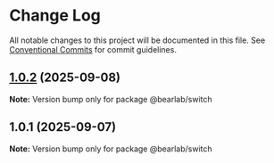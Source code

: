 # Change Log

All notable changes to this project will be documented in this file.
See [Conventional Commits](https://conventionalcommits.org) for commit guidelines.

## [1.0.2](https://github.com/hasanbala/ui-components/compare/@bearlab/switch@1.0.1...@bearlab/switch@1.0.2) (2025-09-08)

**Note:** Version bump only for package @bearlab/switch





## 1.0.1 (2025-09-07)

**Note:** Version bump only for package @bearlab/switch
